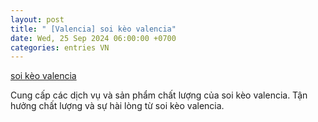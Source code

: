 ```yaml
---
layout: post
title: " [Valencia] soi kèo valencia"
date: Wed, 25 Sep 2024 06:00:00 +0700
categories: entries VN
---
```

[soi kèo valencia](https://vasep.com.vn/qqduwb.shtm)

Cung cấp các dịch vụ và sản phẩm chất lượng của soi kèo valencia. Tận hưởng chất lượng và sự hài lòng từ soi kèo valencia.️

